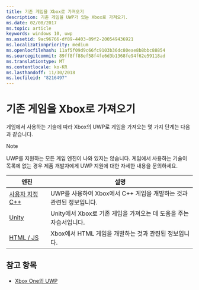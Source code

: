 ```yaml
---
title: 기존 게임을 Xbox로 가져오기
description: 기존 게임을 UWP가 있는 Xbox로 가져오기.
ms.date: 02/08/2017
ms.topic: article
keywords: windows 10, uwp
ms.assetid: 9ac96766-df89-4403-89f2-200549436921
ms.localizationpriority: medium
ms.openlocfilehash: 11af5f09d9c66fc9103b36dc80eae8b8bbc88854
ms.sourcegitcommit: 89ff8ff88ef58f4fe6d3b1368fe94f62e59118ad
ms.translationtype: MT
ms.contentlocale: ko-KR
ms.lasthandoff: 11/30/2018
ms.locfileid: "8216497"
---
```

# <a name="bringing-existing-games-to-xbox"></a>기존 게임을 Xbox로 가져오기


게임에서 사용하는 기술에 따라 Xbox의 UWP로 게임을 가져오는 몇 가지 단계는 다음과 같습니다.

> [!NOTE]
> UWP를 지원하는 모든 게임 엔진이 나와 있지는 않습니다. 게임에서 사용하는 기술이 목록에 없는 경우 제품 개발자에게 UWP 지원에 대한 자세한 내용을 문의하세요.

| 엔진      | 설명 |
|------------|-------------|
|[사용자 지정 C++](development-lanes-custom-cpp.md)| UWP를 사용하여 Xbox에서 C++ 게임을 개발하는 것과 관련된 정보입니다. |
|[Unity](development-lanes-unity.md)| Unity에서 Xbox로 기존 게임을 가져오는 데 도움을 주는 자습서입니다. |
|[HTML / JS](development-lanes-html.md)| Xbox에서 HTML 게임을 개발하는 것과 관련된 정보입니다. |

## <a name="see-also"></a>참고 항목

- [Xbox One의 UWP](index.md)
